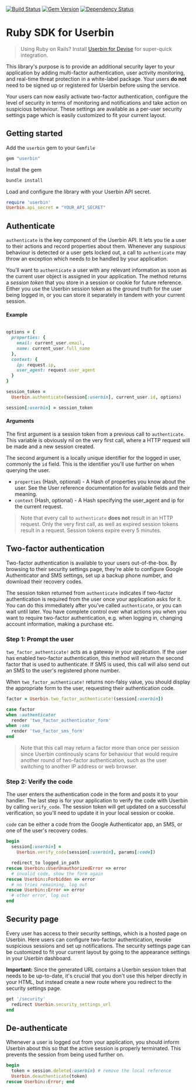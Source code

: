 
[![Build Status](https://travis-ci.org/userbin/userbin-ruby.png)](https://travis-ci.org/userbin/userbin-ruby)
[![Gem Version](https://badge.fury.io/rb/userbin.png)](http://badge.fury.io/rb/userbin)
[![Dependency Status](https://gemnasium.com/userbin/userbin-ruby.png)](https://gemnasium.com/userbin/userbin-ruby)

# Ruby SDK for Userbin

> Using Ruby on Rails? Install [Userbin for Devise](https://github.com/userbin/devise_userbin) for super-quick integration.

This library's purpose is to provide an additional security layer to your application by adding multi-factor authentication, user activity monitoring, and real-time threat protection in a white-label package. Your users **do not** need to be signed up or registered for Userbin before using the service.

Your users can now easily activate two-factor authentication, configure the level of security in terms of monitoring and notifications and take action on suspicious behaviour. These settings are available as a per-user security settings page which is easily customized to fit your current layout.

## Getting started

Add the `userbin` gem to your `Gemfile`

```ruby
gem "userbin"
```

Install the gem

```bash
bundle install
```

Load and configure the library with your Userbin API secret.

```ruby
require 'userbin'
Userbin.api_secret = "YOUR_API_SECRET"
```

## Authenticate

`authenticate` is the key component of the Userbin API. It lets you tie a user to their actions and record properties about them. Whenever any suspious behaviour is detected or a user gets locked out, a call to `authenticate` may throw an exception which needs to be handled by your application.

You’ll want to `authenticate` a user with any relevant information as soon as the current user object is assigned in your application. The method returns a *session token* that you store in a session or cookie for future reference. Either you use the Userbin session token as the ground truth for the user being logged in, or you can store it separately in tandem with your current session.

#### Example

```ruby

options = {
  properties: {
    email: current_user.email,
    name: current_user.full_name
  },
  context: {
    ip: request.ip,
    user_agent: request.user_agent
  }
}

session_token =
  Userbin.authenticate(session[:userbin], current_user.id, options)

session[:userbin] = session_token
```

#### Arguments

The first argument is a session token from a previous call to `authenticate`. This variable is obviously nil on the very first call, where a HTTP request will be made and a new session created.

The second argument is a locally unique identifier for the logged in user, commonly the `id` field. This is the identifier you'll use further on when querying the user.

- `properties` (Hash, optional) - A Hash of properties you know about the user. See the User reference documentation for available fields and their meaning.
- `context` (Hash, optional) - A Hash specifying the user_agent and ip for the current request.

> Note that every call to `authenticate` **does not** result in an HTTP request. Only the very first call, as well as expired session tokens result in a request. Session tokens expire every 5 minutes.

## Two-factor authentication

Two-factor authentication is available to your users out-of-the-box. By browsing to their security settings page, they're able to configure Google Authenticator and SMS settings, set up a backup phone number, and download their recovery codes.

The session token returned from `authenticate` indicates if two-factor authentication is required from the user once your application asks for it. You can do this immediately after you've called `authenticate`, or you can wait until later. You have complete control over what actions you when you want to require two-factor authentication, e.g. when logging in, changing account information, making a purchase etc.

### Step 1: Prompt the user

`two_factor_authenticate!` acts as a gateway in your application. If the user has enabled two-factor authentication, this method will return the second factor that is used to authenticate. If SMS is used, this call will also send out an SMS to the user's registered phone number.

When `two_factor_authenticate!` returns non-falsy value, you should display the appropriate form to the user, requesting their authentication code.

```ruby
factor = Userbin.two_factor_authenticate!(session[:userbin])

case factor
when :authenticator
  render 'two_factor_authenticator_form'
when :sms
  render 'two_factor_sms_form'
end
```

> Note that this call may return a factor more than once per session since Userbin continously scans for behaviour that would require another round of two-factor authentication, such as the user switching to another IP address or web browser.

### Step 2: Verify the code

The user enters the authentication code in the form and posts it to your handler. The last step is for your application to verify the code with Userbin by calling `verify_code`. The session token will get updated on a successful verification, so you'll need to update it in your local session or cookie.

`code` can be either a code from the Google Authenticator app, an SMS, or one of the user's recovery codes.

```ruby
begin
  session[:userbin] =
    Userbin.verify_code(session[:userbin], params[:code])

  redirect_to logged_in_path
rescue Userbin::UserUnauthorizedError => error
  # invalid code, show the form again
rescue Userbin::Forbidden => error
  # no tries remaining, log out
rescue Userbin::Error => error
  # other error, log out
end
```

## Security page

Every user has access to their security settings, which is a hosted page on Userbin. Here users can configure two-factor authentication, revoke suspicious sessions and set up notifications. The security settings page can be customized to fit your current layout by going to the appearance settings in your Userbin dashboard.

**Important:** Since the generated URL contains a Userbin session token that needs to be up-to-date, it's crucial that you don't use this helper directly in your HTML, but instead create a new route where you redirect to the security settings page.

```ruby
get '/security'
  redirect Userbin.security_settings_url
end
```

## De-authenticate

Whenever a user is logged out from your application, you should inform Userbin about this so that the active session is properly terminated. This prevents the session from being used further on.

```ruby
begin
  token = session.delete(:userbin) # remove the local reference
  Userbin.deauthenticate(token)
rescue Userbin::Error; end
```
